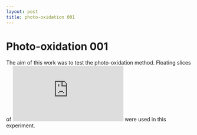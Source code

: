 ```yaml
---
layout: post
title: photo-oxidation 001
---
```


# Photo-oxidation 001

The aim of this work was to test the photo-oxidation method. Floating slices of ![asof011](https://github.com/ansoffe/kubke.github.io/blob/master/_posts/2018-01-22-asof011.md) were used in this experiment.

